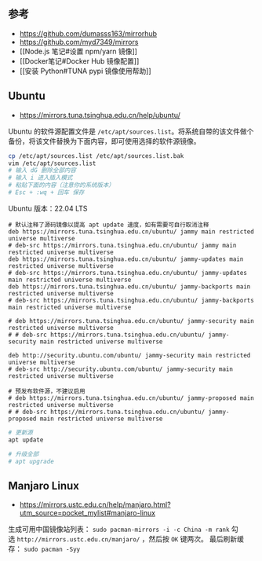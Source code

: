 ## 参考

- https://github.com/dumasss163/mirrorhub
- https://github.com/myd7349/mirrors
- [[Node.js 笔记#设置 npm/yarn 镜像]]
- [[Docker笔记#Docker Hub 镜像配置]]
- [[安装 Python#TUNA pypi 镜像使用帮助]]

## Ubuntu 

- https://mirrors.tuna.tsinghua.edu.cn/help/ubuntu/

Ubuntu 的软件源配置文件是 `/etc/apt/sources.list`。将系统自带的该文件做个备份，将该文件替换为下面内容，即可使用选择的软件源镜像。

```sh
cp /etc/apt/sources.list /etc/apt/sources.list.bak
vim /etc/apt/sources.list
# 输入 dG 删除全部内容
# 输入 i 进入插入模式
# 粘贴下面的内容（注意你的系统版本）
# Esc + :wq + 回车 保存
```

Ubuntu 版本：22.04 LTS
```properties
# 默认注释了源码镜像以提高 apt update 速度，如有需要可自行取消注释
deb https://mirrors.tuna.tsinghua.edu.cn/ubuntu/ jammy main restricted universe multiverse
# deb-src https://mirrors.tuna.tsinghua.edu.cn/ubuntu/ jammy main restricted universe multiverse
deb https://mirrors.tuna.tsinghua.edu.cn/ubuntu/ jammy-updates main restricted universe multiverse
# deb-src https://mirrors.tuna.tsinghua.edu.cn/ubuntu/ jammy-updates main restricted universe multiverse
deb https://mirrors.tuna.tsinghua.edu.cn/ubuntu/ jammy-backports main restricted universe multiverse
# deb-src https://mirrors.tuna.tsinghua.edu.cn/ubuntu/ jammy-backports main restricted universe multiverse

# deb https://mirrors.tuna.tsinghua.edu.cn/ubuntu/ jammy-security main restricted universe multiverse
# # deb-src https://mirrors.tuna.tsinghua.edu.cn/ubuntu/ jammy-security main restricted universe multiverse

deb http://security.ubuntu.com/ubuntu/ jammy-security main restricted universe multiverse
# deb-src http://security.ubuntu.com/ubuntu/ jammy-security main restricted universe multiverse

# 预发布软件源，不建议启用
# deb https://mirrors.tuna.tsinghua.edu.cn/ubuntu/ jammy-proposed main restricted universe multiverse
# # deb-src https://mirrors.tuna.tsinghua.edu.cn/ubuntu/ jammy-proposed main restricted universe multiverse
```

```sh
# 更新源
apt update

# 升级全部
# apt upgrade
```

## Manjaro Linux

- https://mirrors.ustc.edu.cn/help/manjaro.html?utm_source=pocket_mylist#manjaro-linux

生成可用中国镜像站列表：
`sudo pacman-mirrors -i -c China -m rank`
勾选 `http://mirrors.ustc.edu.cn/manjaro/` ，然后按 `OK` 键两次。
最后刷新缓存：
`sudo pacman -Syy`

